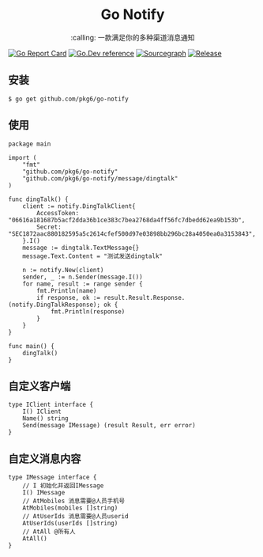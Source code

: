 <h1 align="center">Go Notify</h1>

<p align="center">:calling: 一款满足你的多种渠道消息通知</p>


[![Go Report Card](https://goreportcard.com/badge/github.com/pkg6/go-notify)](https://goreportcard.com/report/github.com/pkg6/go-notify)
[![Go.Dev reference](https://img.shields.io/badge/go.dev-reference-blue?logo=go&logoColor=white)](https://pkg.go.dev/github.com/pkg6/go-notify?tab=doc)
[![Sourcegraph](https://sourcegraph.com/github.com/pkg6/go-notify/-/badge.svg)](https://sourcegraph.com/github.com/pkg6/go-notify?badge)
[![Release](https://img.shields.io/github/release/pkg6/go-notify.svg?style=flat-square)](https://github.com/pkg6/go-notify/releases)


## 安装

```
$ go get github.com/pkg6/go-notify
```

## 使用

~~~
package main

import (
	"fmt"
	"github.com/pkg6/go-notify"
	"github.com/pkg6/go-notify/message/dingtalk"
)

func dingTalk() {
	client := notify.DingTalkClient{
		AccessToken: "06616a181687b5acf2dda36b1ce383c7bea2768da4ff56fc7dbedd62ea9b153b",
		Secret:      "SEC1872aac880182595a5c2614cfef500d97e03898bb296bc28a4050ea0a3153843",
	}.I()
	message := dingtalk.TextMessage{}
	message.Text.Content = "测试发送dingtalk"

	n := notify.New(client)
	sender, _ := n.Sender(message.I())
	for name, result := range sender {
		fmt.Println(name)
		if response, ok := result.Result.Response.(notify.DingTalkResponse); ok {
			fmt.Println(response)
		}
	}
}

func main() {
	dingTalk()
}
~~~

## 自定义客户端

~~~
type IClient interface {
	I() IClient
	Name() string
	Send(message IMessage) (result Result, err error)
}
~~~

## 自定义消息内容

~~~
type IMessage interface {
	// I 初始化并返回IMessage
	I() IMessage
	// AtMobiles 消息需要@人员手机号
	AtMobiles(mobiles []string)
	// AtUserIds 消息需要@人员userid
	AtUserIds(userIds []string)
	// AtAll @所有人
	AtAll()
}
~~~
